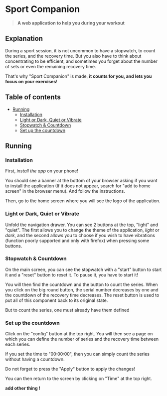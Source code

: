 # Sport Companion

> **A web application to help you during your workout**

## Explanation

During a sport session, it is not uncommon to have a stopwatch, to count the series, and the recovery time. But you also have to think about concentrating to be efficient, and sometimes you forget about the number of sets or even the remaining recovery time.

That's why "Sport Companion" is made, **it counts for you, and lets you focus on your exercises**!

## Table of contents

- [Running](#running)
  - [Installation](#installation)
  - [Light or Dark, Quiet or Vibrate](#light-or-dark-quiet-or-vibrate)
  - [Stopwatch & Countdown](#stopwatch-&-countdown)
  - [Set up the countdown](#set-up-the-countdown)

## Running

### Installation

First, _install the app_ on your phone!

You should see a banner at the bottom of your browser asking if you want to install the application (If it does not appear, search for "add to home screen" in the browser menu). And follow the instructions.

Then, go to the home screen where you will see the logo of the application.

### Light or Dark, Quiet or Vibrate

Unfold the navigation drawer. You can see 2 buttons at the top, "light" and "quiet". The first allows you to change the theme of the application, _light_ or _dark_, and the second allows you to choose if you wish to have vibrations (function poorly supported and only with firefox) when pressing some buttons.

### Stopwatch & Countdown

On the main screen, you can see the stopwatch with a "start" button to start it and a "reset" button to reset it. To pause it, you have to start it!

You will then find the countdown and the button to count the series. When you click on the big round button, the serial number decreases by one and the countdown of the recovery time decreases. The reset button is used to put all of this component back to its original state.

But to count the series, one must already have them defined

### Set up the countdown

Click on the "config" button at the top right. You will then see a page on which you can define the number of series and the recovery time between each series.

If you set the time to "00:00:00", then you can simply count the series without having a countdown.

Do not forget to press the "Apply" button to apply the changes!

You can then return to the screen by clicking on "Time" at the top right.

**add other thing !**
